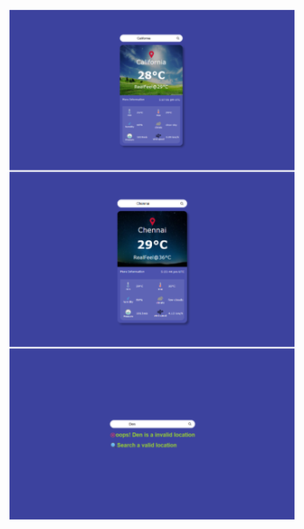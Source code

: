 ![CHEESE!](images/climate%20morning.png)
![CHEESE!](images/climate%20night.png)
![CHEESE!](images/invalid%20climate.png)